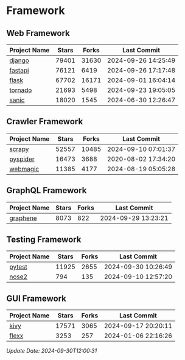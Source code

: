 # Framework

## Web Framework
| Project Name | Stars | Forks | Last Commit |
| ------------ | ----- | ----- | ----------- |
| [django](https://github.com/django/django) | 79401 | 31630 | 2024-09-26 14:25:49 |
| [fastapi](https://github.com/fastapi/fastapi) | 76121 | 6419 | 2024-09-26 17:17:48 |
| [flask](https://github.com/pallets/flask) | 67702 | 16171 | 2024-09-01 16:04:14 |
| [tornado](https://github.com/tornadoweb/tornado) | 21693 | 5498 | 2024-09-23 19:05:05 |
| [sanic](https://github.com/sanic-org/sanic) | 18020 | 1545 | 2024-06-30 12:26:47 |

## Crawler Framework
| Project Name | Stars | Forks | Last Commit |
| ------------ | ----- | ----- | ----------- |
| [scrapy](https://github.com/scrapy/scrapy) | 52557 | 10485 | 2024-09-10 07:01:37 |
| [pyspider](https://github.com/binux/pyspider) | 16473 | 3688 | 2020-08-02 17:34:20 |
| [webmagic](https://github.com/code4craft/webmagic) | 11385 | 4177 | 2024-08-19 05:05:28 |

## GraphQL Framework
| Project Name | Stars | Forks | Last Commit |
| ------------ | ----- | ----- | ----------- |
| [graphene](https://github.com/graphql-python/graphene) | 8073 | 822 | 2024-09-29 13:23:21 |

## Testing Framework
| Project Name | Stars | Forks | Last Commit |
| ------------ | ----- | ----- | ----------- |
| [pytest](https://github.com/pytest-dev/pytest) | 11925 | 2655 | 2024-09-30 10:26:49 |
| [nose2](https://github.com/nose-devs/nose2) | 794 | 135 | 2024-09-10 12:57:20 |

## GUI Framework
| Project Name | Stars | Forks | Last Commit |
| ------------ | ----- | ----- | ----------- |
| [kivy](https://github.com/kivy/kivy) | 17571 | 3065 | 2024-09-17 20:20:11 |
| [flexx](https://github.com/flexxui/flexx) | 3253 | 257 | 2024-01-06 22:16:26 |

*Update Date: 2024-09-30T12:00:31*
